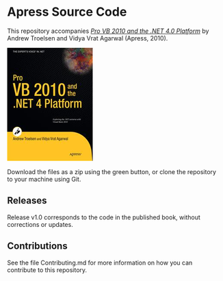 # Apress Source Code

This repository accompanies [*Pro VB 2010 and the .NET 4.0 Platform*](http://www.apress.com/9781430229858) by Andrew Troelsen and Vidya Vrat Agarwal (Apress, 2010).

![Cover image](9781430229858.jpg)

Download the files as a zip using the green button, or clone the repository to your machine using Git.

## Releases

Release v1.0 corresponds to the code in the published book, without corrections or updates.

## Contributions

See the file Contributing.md for more information on how you can contribute to this repository.
